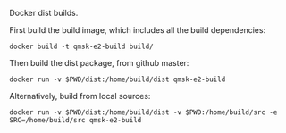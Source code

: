 Docker dist builds.

First build the build image, which includes all the build dependencies:

    docker build -t qmsk-e2-build build/ 

Then build the dist package, from github master:

    docker run -v $PWD/dist:/home/build/dist qmsk-e2-build

Alternatively, build from local sources:

    docker run -v $PWD/dist:/home/build/dist -v $PWD:/home/build/src -e SRC=/home/build/src qmsk-e2-build
